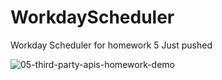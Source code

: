 # WorkdayScheduler
Workday Scheduler for homework 5
Just pushed

![05-third-party-apis-homework-demo](https://github.com/HamzaR19/WorkdayScheduler/assets/132932060/7120add5-80fd-4cd8-9aca-fcf9edbd47d5)
